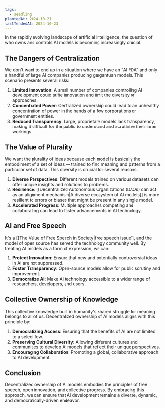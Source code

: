 ```yaml
---
tags:
  - seedling
plantedAt: 2024-10-21
lastTendedAt: 2024-10-23
---
```

In the rapidly evolving landscape of artificial intelligence, the question of who owns and controls AI models is becoming increasingly crucial.

## The Dangers of Centralization

We don't want to end up in a situation where we have an "AI FDA" and only a handful of large AI companies producing gargantuan models. This scenario presents several risks:

1. **Limited Innovation**: A small number of companies controlling AI development could stifle innovation and limit the diversity of approaches.
2. **Concentrated Power**: Centralized ownership could lead to an unhealthy concentration of power in the hands of a few corporations or government entities.
3. **Reduced Transparency**: Large, proprietary models lack transparency, making it difficult for the public to understand and scrutinize their inner workings.

## The Value of Plurality

We want the plurality of ideas because each model is basically the embodiment of a set of ideas — trained to find meaning and patterns from a particular set of data. This diversity is crucial for several reasons:

1. **Diverse Perspectives**: Different models trained on various datasets can offer unique insights and solutions to problems.
2. **Resilience**: [[Decentralized Autonomous Organizations (DAOs) can act as an alignment mechanism|A diverse ecosystem of AI models]] is more resilient to errors or biases that might be present in any single model.
3. **Accelerated Progress**: Multiple approaches competing and collaborating can lead to faster advancements in AI technology.

## AI and Free Speech

It's a [[The Value of Free Speech in Society|free speech issue]], and the model of open source has served the technology community well. By treating AI models as a form of expression, we can:

1. **Protect Innovation**: Ensure that new and potentially controversial ideas in AI are not suppressed.
2. **Foster Transparency**: Open-source models allow for public scrutiny and improvement.
3. **Democratize AI**: Make AI technology accessible to a wider range of researchers, developers, and users.

## Collective Ownership of Knowledge

This collective knowledge built in humanity's shared struggle for meaning belongs to all of us. Decentralized ownership of AI models aligns with this principle by:

1. **Democratizing Access**: Ensuring that the benefits of AI are not limited to a select few.
2. **Preserving Cultural Diversity**: Allowing different cultures and communities to develop AI models that reflect their unique perspectives.
3. **Encouraging Collaboration**: Promoting a global, collaborative approach to AI development.

## Conclusion

Decentralized ownership of AI models embodies the principles of free speech, open innovation, and collective progress. By embracing this approach, we can ensure that AI development remains a diverse, dynamic, and democratically-driven endeavor.
